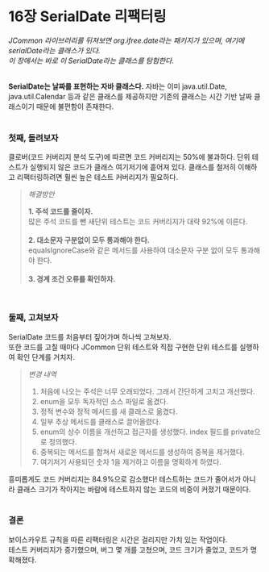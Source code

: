 16장 SerialDate 리팩터링
=================
_JCommon 라이브러리를 뒤져보면 org.ifree.date라는 패키지가 있으며,
여기에 serialDate라는 클래스가 있다.  
이 장에서는 바로 이 SerialDate라는 클래스를 탐험한다._  
<br>

__SerialDate는 날짜를 표현하는 자바 클래스다.__
자바는 이미 java.util.Date, java.util.Calendar 등과 같은 클래스를 제공하지만
기존의 클래스는 시간 기반 날짜 클래스이기 때문에 불편함이 존재한다.   
<br>

### 첫째, 돌려보자
클로버(코드 커버리지 분석 도구)에 따르면 코드 커버리지는 50%에 불과하다.
단위 테스트가 실행되지 않은 코드가 클래스 여기저기에 흩어져 있다.
클래스를 철저히 이해하고 리팩터링하려면 훨씬 높은 테스트 커버리지가 필요하다.

>_해결방안_
>
>__1. 주석 코드를 줄이자.__  
>많은 주석 코드를 뺀 새단위 테스트는 코드 커버리지가 대략 92%에 이른다.    
><br>
>__2. 대소문자 구분없이 모두 통과해야 한다.__    
>equalsIgnoreCase와 같은 메서드를 사용하여 대소문자 구분 없이 모두 통과해야 한다.   
><br>
>__3. 경계 조건 오류를 확인하자.__

<br>

### 둘째, 고쳐보자
SerialDate 코드를 처음부터 짚어가며 하나씩 고쳐보자.  
또한 코드를 고칠 때마다 JCommon 단위 테스트와 직접 구현한 단위 테스트를 실행하여 확인 단계를 거치자.

> _변경 내역_
>
> 1. 처음에 나오는 주석은 너무 오래되었다. 그래서 간단하게 고치고 개선했다.
> 2. enum을 모두 독자적인 소스 파일로 옮겼다.
> 3. 정적 변수와 정적 메서드를 새 클래스로 옮겼다.
> 4. 일부 추상 메서드를 클래스로 끌어올렸다.
> 5. enum의 상수 이름을 개선하고 접근자를 생성했다. index 필드를 private으로 정의했다.
> 6. 중복되는 메서드를 합쳐서 새로운 메서드를 생성하여 중복을 제거했다.
> 7. 여기저기 사용되던 숫자 1을 제거하고 이름을 명확하게 하였다.

흥미롭게도 코드 커버리지는 84.9%으로 감소했다!
테스트하는 코드가 줄어서가 아니라 클래스 크기가 작아지는 바람에 테스트하지 않는 코드의 비중이 커졌기 때문이다.  
<br>

### 결론
보이스카우트 규칙을 따른 리팩터링은 시간은 걸리지만 가치 있는 작업이다.  
테스트 커버리지가 증가했으며, 버그 몇 개를 고쳤으며, 코드 크기가 줄었고, 코드가 명확해졌다.  
